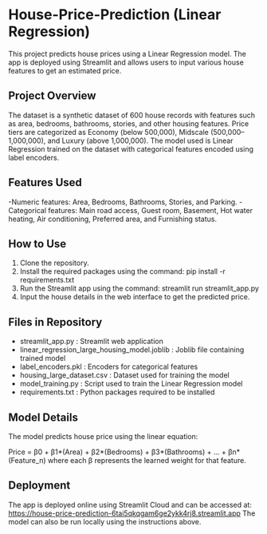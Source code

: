 # House-Price-Prediction (Linear Regression)

This project predicts house prices using a Linear Regression model. The app is deployed using Streamlit and allows users to input various house features to get an estimated price.

Project Overview
----------------
The dataset is a synthetic dataset of 600 house records with features such as area, bedrooms, bathrooms, stories, and other housing features. Price tiers are categorized as Economy (below 500,000), Midscale (500,000–1,000,000), and Luxury (above 1,000,000). The model used is Linear Regression trained on the dataset with categorical features encoded using label encoders.

Features Used
-------------
-Numeric features: Area, Bedrooms, Bathrooms, Stories, and Parking. 
-Categorical features: Main road access, Guest room, Basement, Hot water heating, Air conditioning, Preferred area, and Furnishing status.

How to Use
----------
1. Clone the repository.
2. Install the required packages using the command: pip install -r requirements.txt
3. Run the Streamlit app using the command: streamlit run streamlit_app.py
4. Input the house details in the web interface to get the predicted price.

Files in Repository
-------------------
- streamlit_app.py : Streamlit web application
- linear_regression_large_housing_model.joblib : Joblib file containing trained model
- label_encoders.pkl : Encoders for categorical features
- housing_large_dataset.csv : Dataset used for training the model
- model_training.py : Script used to train the Linear Regression model
- requirements.txt : Python packages required to be installed

Model Details
--------------
The model predicts house price using the linear equation:

Price = β0 + β1*(Area) + β2*(Bedrooms) + β3*(Bathrooms) + ... + βn*(Feature_n)
where each β represents the learned weight for that feature.

Deployment
----------
The app is deployed online using Streamlit Cloud and can be accessed at: https://house-price-prediction-6tai5qkqgam6ge2ykk4rj8.streamlit.app
The model can also be run locally using the instructions above.


